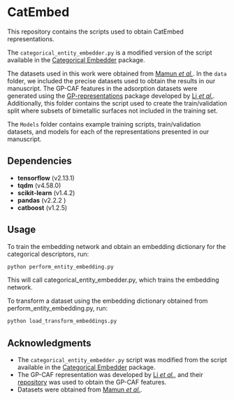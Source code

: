 # CatEmbed

This repository contains the scripts used to obtain CatEmbed representations.

The `categorical_entity_embedder.py` is a modified version of the script available in the [Categorical Embedder](https://github.com/Shivanandroy/CategoricalEmbedder.git) package.

The datasets used in this work were obtained from [Mamun *et al.*](https://doi.org/10.1038/s41597-019-0080-z). In the `data` folder, we included the precise datasets used to obtain the results in our manuscript. The GP-CAF features in the adsorption datasets were generated using the [GP-representations](https://github.com/UON-comp-chem/GP-representations.git) package developed by [Li *et al.*](https://doi.org/10.1021/acs.jpclett.1c01319). Additionally, this folder contains the script used to create the train/validation split where subsets of bimetallic surfaces not included in the training set.

The `Models` folder contains example training scripts, train/validation datasets, and models for each of the representations presented in our manuscript.

## Dependencies

- **tensorflow** (v2.13.1)
- **tqdm** (v4.58.0)
- **scikit-learn** (v1.4.2)
- **pandas** (v2.2.2 )
- **catboost** (v1.2.5)

## Usage

To train the embedding network and obtain an embedding dictionary for the categorical descriptors, run:
```bash
python perform_entity_embedding.py
```
This will call categorical_entity_embedder.py, which trains the embedding network.

To transform a dataset using the embedding dictionary obtained from perform_entity_embedding.py, run:

```bash
python load_transform_embeddings.py
```
## Acknowledgments

- The `categorical_entity_embedder.py` script was modified from the script available in the [Categorical Embedder](https://github.com/Shivanandroy/CategoricalEmbedder.git) package.
- The GP-CAF representation was developed by [Li *et al.*](https://doi.org/10.1021/acs.jpclett.1c01319), and their [repository](https://github.com/UON-comp-chem/GP-representations.git) was used to obtain the GP-CAF features.
- Datasets were obtained from [Mamun *et al.*](https://doi.org/10.1038/s41597-019-0080-z).
